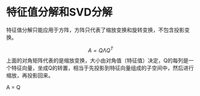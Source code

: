 # 特征值分解和SVD分解

特征值分解只能应用于方阵，方阵只代表了缩放变换和旋转变换，不包含投影变换。

 $$ A = Q\Lambda Q^{T} $$
上面的对角矩阵代表的是缩放变换，大小由对角值（特征值）决定，Q的每列是一个特征向量，坐成Q的转置，相当于先投影到特征向量组成的子空间中，然后进行缩放，再投影回来。


A = Q